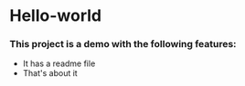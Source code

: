 # Hello-world

### This project is a demo with the following features:
- It has a readme file
- That's about it

